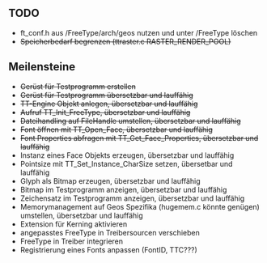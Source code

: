## TODO
- ft_conf.h aus /FreeType/arch/geos nutzen und unter /FreeType löschen
- ~~Speicherbedarf begrenzen (ttraster.c RASTER_RENDER_POOL)~~

## Meilensteine
- ~~Gerüst für Testprogramm erstellen~~
- ~~Gerüst für Testprogramm übersetzbar und lauffähig~~
- ~~TT-Engine Objekt anlegen, übersetzbar und lauffähig~~
- ~~Aufruf TT_Init_FreeType, übersetzbar und lauffähig~~
- ~~Dateihandling auf FileHandle umstellen, übersetzbar und lauffähig~~
- ~~Font öffnen mit TT_Open_Face, übersetzbar und lauffähig~~
- ~~Font Properties abfragen mit TT_Get_Face_Properties, übersetzbar und lauffähig~~
- Instanz eines Face Objekts erzeugen, übersetzbar und lauffähig
- Pointsize mit TT_Set_Instance_CharSize setzen, übersetbar und lauffähig
- Glyph als Bitmap erzeugen, übersetzbar und lauffähig
- Bitmap im Testprogramm anzeigen, übersetzbar und lauffähig
- Zeichensatz im Testprogramm anzeigen, übersetzbar und lauffähig
- Memorymanagement auf Geos Spezifika (hugemem.c könnte genügen) umstellen, übersetzbar und lauffähig
- Extension für Kerning aktivieren
- angepasstes FreeType in Treibersourcen verschieben
- FreeType in Treiber integrieren
- Registrierung eines Fonts anpassen (FontID, TTC???) 
